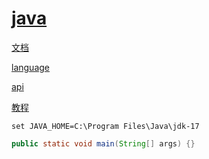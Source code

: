 # [java](https://dev.java/)

[文档](https://docs.oracle.com/en/java/javase/20/)

[language](https://docs.oracle.com/javase/specs/jls/se20/html/index.html)

[api](https://docs.oracle.com/en/java/javase/20/docs/api/index.html)

[教程](https://www.liaoxuefeng.com/wiki/1252599548343744)

```batch
set JAVA_HOME=C:\Program Files\Java\jdk-17
```

```java
public static void main(String[] args) {}
```
